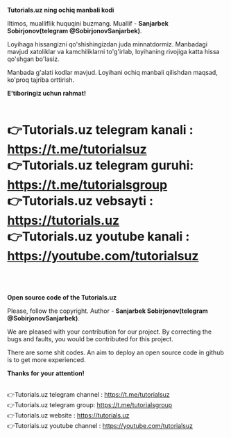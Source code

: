 <b>Tutorials.uz ning ochiq manbali kodi</b>

Iltimos, mualliflik huquqini buzmang. Muallif -  <b>Sanjarbek Sobirjonov(telegram @SobirjonovSanjarbek)</b>. 

Loyihaga hissangizni qo'shishingizdan juda minnatdormiz. Manbadagi mavjud xatoliklar va kamchiliklarni to'g'irlab, loyihaning rivojiga katta hissa qo'shgan bo'lasiz. 

Manbada g'alati kodlar mavjud. Loyihani ochiq manbali qilishdan maqsad, ko'proq tajriba orttirish.

<b>E'tiboringiz uchun rahmat!</b><br/><br/>

👉Tutorials.uz telegram kanali : https://t.me/tutorialsuz<br/>
👉Tutorials.uz telegram guruhi: https://t.me/tutorialsgroup<br/>
👉Tutorials.uz vebsayti : https://tutorials.uz<br/>
👉Tutorials.uz youtube kanali : https://youtube.com/tutorialsuz <br/>
============================================
<br/><br/><br/>
<b>Open source code of the Tutorials.uz</b>

Please, follow the copyright. Author -  <b>Sanjarbek Sobirjonov(telegram @SobirjonovSanjarbek)</b>. 

We are pleased with your contribution for our project. By correcting the bugs and faults, you would be contributed for this project. 

There are some shit codes. An aim to deploy an open source code in github is to get more experienced.

<b>Thanks for your attention!</b><br/><br/>

👉Tutorials.uz telegram channel : https://t.me/tutorialsuz<br/>
👉Tutorials.uz telegram group: https://t.me/tutorialsgroup<br/>
👉Tutorials.uz website : https://tutorials.uz<br/>
👉Tutorials.uz youtube channel : https://youtube.com/tutorialsuz<br/>
